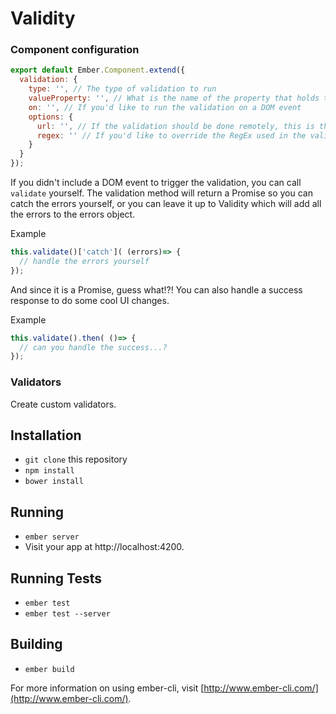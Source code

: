 # Validity

### Component configuration

```javascript
export default Ember.Component.extend({
  validation: {
    type: '', // The type of validation to run
    valueProperty: '', // What is the name of the property that holds the value
    on: '', // If you'd like to run the validation on a DOM event
    options: {
      url: '', // If the validation should be done remotely, this is the endpoint to post to
      regex: '' // If you'd like to override the RegEx used in the validator
    }
  }
});
```
If you didn't include a DOM event to trigger the validation, you can call `validate` yourself. The validation method will return a Promise so you can catch the errors yourself, or you can leave it up to Validity which will add all the errors to the errors object.

Example
```javascript
this.validate()['catch']( (errors)=> {
  // handle the errors yourself
});
```

And since it is a Promise, guess what!?! You can also handle a success response to do some cool UI changes.

Example
```javascript
this.validate().then( ()=> {
  // can you handle the success...?
});
```



### Validators

Create custom validators.

## Installation

* `git clone` this repository
* `npm install`
* `bower install`

## Running

* `ember server`
* Visit your app at http://localhost:4200.

## Running Tests

* `ember test`
* `ember test --server`

## Building

* `ember build`

For more information on using ember-cli, visit [http://www.ember-cli.com/](http://www.ember-cli.com/).
